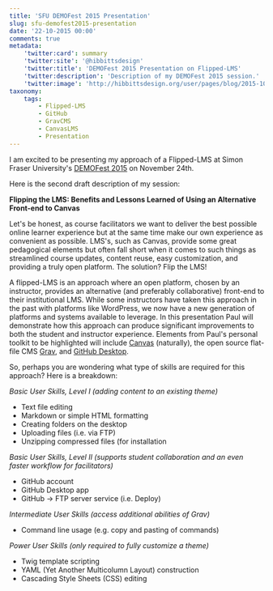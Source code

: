 ```yaml
---
title: 'SFU DEMOFest 2015 Presentation'
slug: sfu-demofest2015-presentation
date: '22-10-2015 00:00'
comments: true
metadata:
    'twitter:card': summary
    'twitter:site': '@hibbittsdesign'
    'twitter:title': 'DEMOFest 2015 Presentation on Flipped-LMS'
    'twitter:description': 'Description of my DEMOFest 2015 session.'
    'twitter:image': 'http://hibbittsdesign.org/user/pages/blog/2015-10-22-sfu-demofest-2015-presentation/cmpt-363-course-companion-home.png'
taxonomy:
    tags:
        - Flipped-LMS
        - GitHub
        - GravCMS
        - CanvasLMS
        - Presentation
---
```


I am excited to be presenting my approach of a Flipped-LMS at Simon Fraser University's [DEMOFest 2015](https://www.sfu.ca/tlc/programming/special/demofest-2015.html) on November 24th.

Here is the second draft description of my session:

**Flipping the LMS: Benefits and Lessons Learned of Using an Alternative Front-end to Canvas**

Let's be honest, as course facilitators we want to deliver the best possible online learner experience but at the same time make our own experience as convenient as possible. LMS's, such as Canvas, provide some great pedagogical elements but often fall short when it comes to such things as streamlined course updates, content reuse, easy customization, and providing a truly open platform. The solution? Flip the LMS!

A flipped-LMS is an approach where an open platform, chosen by an instructor, provides an alternative (and preferably collaborative) front-end to their institutional LMS. While some instructors have taken this approach in the past with platforms like WordPress, we now have a new generation of platforms and systems available to leverage. In this presentation Paul will demonstrate how this approach can produce significant improvements to both the student and instructor experience. Elements from Paul's personal toolkit to be highlighted will include [Canvas](http://www.canvaslms.com/) (naturally), the open source flat-file CMS [Grav](http://getgrav.org/), and [GitHub Desktop](https://desktop.github.com/).

So, perhaps you are wondering what type of skills are required for this approach? Here is a breakdown:

*Basic User Skills, Level I (adding content to an existing theme)*
* Text file editing
* Markdown or simple HTML formatting
* Creating folders on the desktop
* Uploading files (i.e. via FTP)
* Unzipping compressed files (for installation

*Basic User Skills, Level II (supports student collaboration and an even faster workflow for facilitators)*
* GitHub account
* GitHub Desktop app
* GitHub -> FTP server service (i.e. Deploy)

*Intermediate User Skills (access additional abilities of Grav)*
* Command line usage (e.g. copy and pasting of commands)

*Power User Skills (only required to fully customize a theme)*
* Twig template scripting
* YAML (Yet Another Multicolumn Layout) construction
* Cascading Style Sheets (CSS) editing
